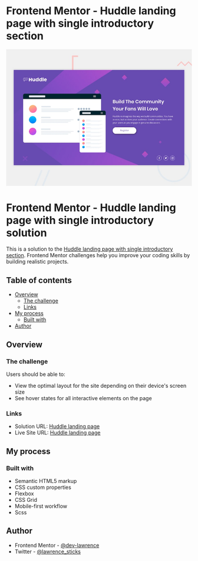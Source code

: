 # Frontend Mentor - Huddle landing page with single introductory section

![Design preview for the Huddle landing page with single introductory section](./design/desktop-preview.jpg)

# Frontend Mentor - Huddle landing page with single introductory solution

This is a solution to the [Huddle landing page with single introductory section](https://www.frontendmentor.io/challenges/fylo-dark-theme-landing-page-5ca5f2d21e82137ec91a50fd). Frontend Mentor challenges help you improve your coding skills by building realistic projects.

## Table of contents

- [Overview](#overview)
  - [The challenge](#the-challenge)
  - [Links](#links)
- [My process](#my-process)
  - [Built with](#built-with)
- [Author](#author)

## Overview

### The challenge

Users should be able to:

- View the optimal layout for the site depending on their device's screen size
- See hover states for all interactive elements on the page

### Links

- Solution URL: [Huddle landing page](https://github.com/dev-lawrence/fylo-landing-page.git)
- Live Site URL: [Huddle landing page](https://floy-landing-page.netlify.app/)

## My process

### Built with

- Semantic HTML5 markup
- CSS custom properties
- Flexbox
- CSS Grid
- Mobile-first workflow
- Scss

## Author

- Frontend Mentor - [@dev-lawrence](https://www.frontendmentor.io/profile/dev-lawrence)
- Twitter - [@lawrence_sticks](https://twitter.com/Lawrence_sticks)
